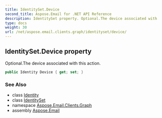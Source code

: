 ```yaml
---
title: IdentitySet.Device
second_title: Aspose.Email for .NET API Reference
description: IdentitySet property. Optional.The device associated with this action
type: docs
weight: 30
url: /net/aspose.email.clients.graph/identityset/device/
---
```

## IdentitySet.Device property

Optional.The device associated with this action.

```csharp
public Identity Device { get; set; }
```

### See Also

* class [Identity](../../identity/)
* class [IdentitySet](../)
* namespace [Aspose.Email.Clients.Graph](../../identityset/)
* assembly [Aspose.Email](../../../)


